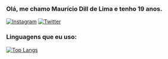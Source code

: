 ### Olá, me chamo Maurício Dill de Lima e tenho 19 anos.

[![Instagram](https://img.shields.io/badge/Instagram-E4405F?style=for-the-badge&logo=instagram&logoColor=white)](https://www.instagram.com/maudlima/)
[![Twitter](https://img.shields.io/badge/Twitter-1DA1F2?style=for-the-badge&logo=twitter&logoColor=white)](https://twitter.com/Maumaudlima)

### Linguagens que eu uso:

[![Top Langs](https://github-readme-stats.vercel.app/api/top-langs/?username=mauriciolim&layout=compact)](https://github.com/MauricioLim/MauricioLim)



